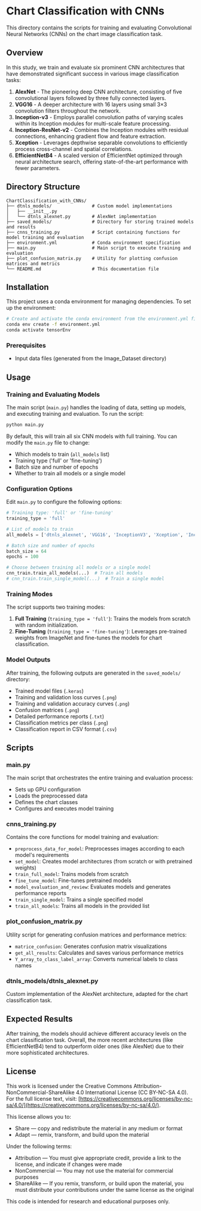 # Chart Classification with CNNs

This directory contains the scripts for training and evaluating Convolutional Neural Networks (CNNs) on the chart image classification task.

## Overview

In this study, we train and evaluate six prominent CNN architectures that have demonstrated significant success in various image classification tasks:

1. **AlexNet** - The pioneering deep CNN architecture, consisting of five convolutional layers followed by three fully connected layers.
2. **VGG16** - A deeper architecture with 16 layers using small 3×3 convolution filters throughout the network.
3. **Inception-v3** - Employs parallel convolution paths of varying scales within its Inception modules for multi-scale feature processing.
4. **Inception-ResNet-v2** - Combines the Inception modules with residual connections, enhancing gradient flow and feature extraction.
5. **Xception** - Leverages depthwise separable convolutions to efficiently process cross-channel and spatial correlations.
6. **EfficientNetB4** - A scaled version of EfficientNet optimized through neural architecture search, offering state-of-the-art performance with fewer parameters.

## Directory Structure

```
ChartClassification_with_CNNs/
├── dtnls_models/               # Custom model implementations
│   ├── __init__.py
│   └── dtnls_alexnet.py        # AlexNet implementation
├── saved_models/               # Directory for storing trained models and results
├── cnns_training.py            # Script containing functions for model training and evaluation
├── environment.yml             # Conda environment specification
├── main.py                     # Main script to execute training and evaluation
├── plot_confusion_matrix.py    # Utility for plotting confusion matrices and metrics
└── README.md                   # This documentation file
```

## Installation

This project uses a conda environment for managing dependencies. To set up the environment:

```bash
# Create and activate the conda environment from the environment.yml file
conda env create -f environment.yml
conda activate tensorEnv
```

### Prerequisites

- Input data files (generated from the Image_Dataset directory)

## Usage

### Training and Evaluating Models

The main script (`main.py`) handles the loading of data, setting up models, and executing training and evaluation. To run the script:

```bash
python main.py
```

By default, this will train all six CNN models with full training. You can modify the `main.py` file to change:

- Which models to train (`all_models` list)
- Training type ('full' or 'fine-tuning')
- Batch size and number of epochs
- Whether to train all models or a single model

### Configuration Options

Edit `main.py` to configure the following options:

```python
# Training type: 'full' or 'fine-tuning'
training_type = 'full'

# List of models to train
all_models = ['dtnls_alexnet', 'VGG16', 'InceptionV3', 'Xception', 'InceptionResNetV2', 'EfficientNetB4']

# Batch size and number of epochs
batch_size = 64
epochs = 100

# Choose between training all models or a single model
cnn_train.train_all_models(...)  # Train all models
# cnn_train.train_single_model(...)  # Train a single model
```

### Training Modes

The script supports two training modes:

1. **Full Training** (`training_type = 'full'`): Trains the models from scratch with random initialization.
2. **Fine-Tuning** (`training_type = 'fine-tuning'`): Leverages pre-trained weights from ImageNet and fine-tunes the models for chart classification.

### Model Outputs

After training, the following outputs are generated in the `saved_models/` directory:

- Trained model files (`.keras`)
- Training and validation loss curves (`.png`)
- Training and validation accuracy curves (`.png`)
- Confusion matrices (`.png`)
- Detailed performance reports (`.txt`)
- Classification metrics per class (`.png`)
- Classification report in CSV format (`.csv`)

## Scripts

### main.py

The main script that orchestrates the entire training and evaluation process:
- Sets up GPU configuration
- Loads the preprocessed data
- Defines the chart classes
- Configures and executes model training

### cnns_training.py

Contains the core functions for model training and evaluation:
- `preprocess_data_for_model`: Preprocesses images according to each model's requirements
- `set_model`: Creates model architectures (from scratch or with pretrained weights)
- `train_full_model`: Trains models from scratch
- `fine_tune_model`: Fine-tunes pretrained models
- `model_evaluation_and_review`: Evaluates models and generates performance reports
- `train_single_model`: Trains a single specified model
- `train_all_models`: Trains all models in the provided list

### plot_confusion_matrix.py

Utility script for generating confusion matrices and performance metrics:
- `matrice_confusion`: Generates confusion matrix visualizations
- `get_all_results`: Calculates and saves various performance metrics
- `Y_array_to_class_label_array`: Converts numerical labels to class names

### dtnls_models/dtnls_alexnet.py

Custom implementation of the AlexNet architecture, adapted for the chart classification task.

## Expected Results

After training, the models should achieve different accuracy levels on the chart classification task. Overall, the more recent architectures (like EfficientNetB4) tend to outperform older ones (like AlexNet) due to their more sophisticated architectures.

## License

This work is licensed under the Creative Commons Attribution-NonCommercial-ShareAlike 4.0 International License (CC BY-NC-SA 4.0). For the full license text, visit: [https://creativecommons.org/licenses/by-nc-sa/4.0/](https://creativecommons.org/licenses/by-nc-sa/4.0/).

This license allows you to:
- Share — copy and redistribute the material in any medium or format
- Adapt — remix, transform, and build upon the material

Under the following terms:
- Attribution — You must give appropriate credit, provide a link to the license, and indicate if changes were made
- NonCommercial — You may not use the material for commercial purposes
- ShareAlike — If you remix, transform, or build upon the material, you must distribute your contributions under the same license as the original

This code is intended for research and educational purposes only.

